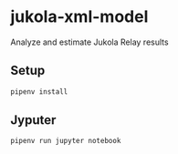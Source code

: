 # jukola-xml-model
Analyze and estimate Jukola Relay results

## Setup
```bash
pipenv install
```
## Jyputer
```bash
pipenv run jupyter notebook
```
